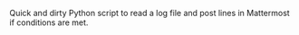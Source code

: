 Quick and dirty Python script to read a log file and post lines in Mattermost if conditions are met.
